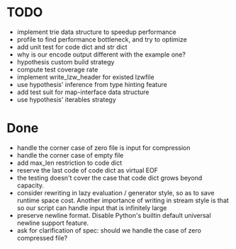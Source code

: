 # TODO

- implement trie data structure to speedup performance
- profile to find performance bottleneck, and try to optimize
- add unit test for code dict and str dict
- why is our encode output different with the example one?
- hypothesis custom build strategy
- compute test coverage rate
- implement write_lzw_header for existed lzwfile
- use hypothesis' inference from type hinting feature
- add test suit for map-interface data structure
- use hypothesis' iterables strategy

# Done

- handle the corner case of zero file is input for compression
- handle the corner case of empty file
- add max_len restriction to code dict
- reserve the last code of code dict as virtual EOF
- the testing doesn't cover the case that code dict grows beyond capacity.
- consider rewriting in lazy evaluation / generator style, so as to save runtime space cost. Another importance of writing in stream style is that so our script can handle input that is infinitely large
- preserve newline format. Disable Python's builtin default universal newline support feature.
- ask for clarification of spec: should we handle the case of zero compressed file?
